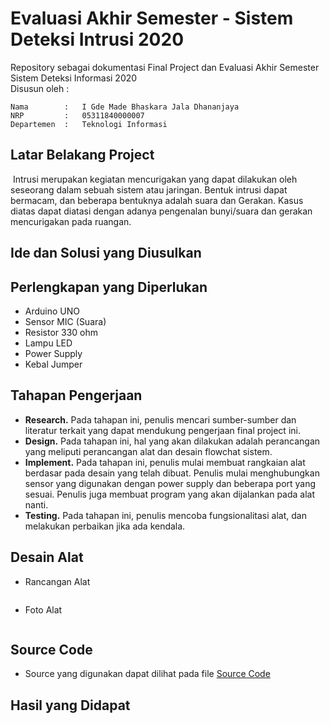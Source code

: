 # Evaluasi Akhir Semester - Sistem Deteksi Intrusi 2020
Repository sebagai dokumentasi Final Project dan Evaluasi Akhir Semester Sistem Deteksi Informasi 2020 \
Disusun oleh : 
```
Nama        :   I Gde Made Bhaskara Jala Dhananjaya 
NRP         :   05311840000007 
Departemen  :   Teknologi Informasi
```

## Latar Belakang Project
![]()
Intrusi merupakan kegiatan mencurigakan yang dapat dilakukan oleh seseorang dalam sebuah sistem atau jaringan. Bentuk intrusi dapat bermacam, dan beberapa bentuknya adalah suara dan Gerakan. Kasus diatas dapat diatasi dengan adanya pengenalan bunyi/suara dan gerakan mencurigakan pada ruangan.

## Ide dan Solusi yang Diusulkan

## Perlengkapan yang Diperlukan
- Arduino UNO
- Sensor MIC (Suara)
- Resistor 330 ohm
- Lampu LED
- Power Supply
- Kebal Jumper

## Tahapan Pengerjaan
- **Research.** Pada tahapan ini, penulis mencari sumber-sumber dan literatur terkait yang dapat mendukung pengerjaan final project ini.
- **Design.** Pada tahapan ini, hal yang akan dilakukan adalah perancangan yang meliputi perancangan alat dan desain flowchat sistem.
- **Implement.** Pada tahapan ini, penulis mulai membuat rangkaian alat berdasar pada desain yang telah dibuat. Penulis mulai menghubungkan sensor yang digunakan dengan power supply dan beberapa port yang sesuai. Penulis juga membuat program yang akan dijalankan pada alat nanti.
- **Testing.** Pada tahapan ini, penulis mencoba fungsionalitasi alat, dan melakukan perbaikan jika ada kendala.

## Desain Alat
- Rancangan Alat

![]()

- Foto Alat

![]()

## Source Code
- Source yang digunakan dapat dilihat pada file [Source Code]()

## Hasil yang Didapat

![]()
